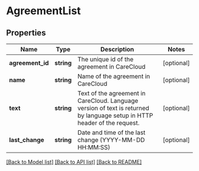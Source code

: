 # AgreementList

## Properties
Name | Type | Description | Notes
------------ | ------------- | ------------- | -------------
**agreement_id** | **string** | The unique id of the agreement in CareCloud | [optional] 
**name** | **string** | Name of the agreement in CareCloud | [optional] 
**text** | **string** | Text of the agreement in CareCloud. Language version of text is returned by language setup in HTTP header of the request. | [optional] 
**last_change** | **string** | Date and time of the last change (YYYY-MM-DD HH:MM:SS) | [optional] 

[[Back to Model list]](../../README.md#documentation-for-models) [[Back to API list]](../../README.md#documentation-for-api-endpoints) [[Back to README]](../../README.md)

